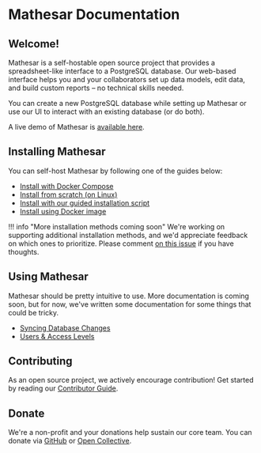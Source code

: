 # Mathesar Documentation


## Welcome!
Mathesar is a self-hostable open source project that provides a spreadsheet-like interface to a PostgreSQL database. Our web-based interface helps you and your collaborators set up data models, edit data, and build custom reports – no technical skills needed. 

You can create a new PostgreSQL database while setting up Mathesar or use our UI to interact with an existing database (or do both).

A live demo of Mathesar is [available here](https://demo.mathesar.org/).

## Installing Mathesar
You can self-host Mathesar by following one of the guides below:  

- [Install with Docker Compose](installation/docker-compose/index.md)
- [Install from scratch (on Linux)](installation/build-from-source/index.md)
- [Install with our guided installation script](installation/guided-install/index.md)
- [Install using Docker image](installation/docker/index.md)

!!! info "More installation methods coming soon"
    We're working on supporting additional installation methods, and we'd appreciate feedback on which ones to prioritize. Please comment [on this issue](https://github.com/centerofci/mathesar/issues/2509) if you have thoughts.

## Using Mathesar
Mathesar should be pretty intuitive to use. More documentation is coming soon, but for now, we've written some documentation for some things that could be tricky.

- [Syncing Database Changes](./user-guide/syncing-db.md)
- [Users & Access Levels](./user-guide/users.md)

## Contributing
As an open source project, we actively encourage contribution! Get started by reading our [Contributor Guide](https://github.com/centerofci/mathesar/blob/develop/CONTRIBUTING.md).

## Donate
We're a non-profit and your donations help sustain our core team. You can donate via [GitHub](https://github.com/sponsors/centerofci) or [Open Collective](https://opencollective.com/mathesar).
